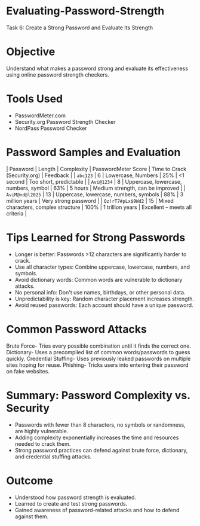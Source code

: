 # Evaluating-Password-Strength
Task 6: Create a Strong Password and Evaluate Its Strength

# Objective
Understand what makes a password strong and evaluate its effectiveness using online password strength checkers.

# Tools Used
-  PasswordMeter.com
-  Security.org Password Strength Checker
-  NordPass Password Checker

# Password Samples and Evaluation

| Password | Length | Complexity    | PasswordMeter Score | Time to Crack (Security.org) | Feedback                                  |
| `abc123` | 6 | Lowercase, Numbers | 25% | <1 second | Too short, predictable |
| `Avi@1234` | 8 | Uppercase, lowercase, numbers, symbol | 63% | 5 hours | Medium strength, can be improved |
| `AviM@nd@l2025` | 13 | Uppercase, lowercase, numbers, symbols | 88% | 3 million years | Very strong password |
| `Qz!rT7#pLx$9Wd2` | 15 | Mixed characters, complex structure | 100% | 1 trillion years | Excellent – meets all criteria |

# Tips Learned for Strong Passwords
- Longer is better: Passwords >12 characters are significantly harder to crack.
- Use all character types: Combine uppercase, lowercase, numbers, and symbols.
- Avoid dictionary words: Common words are vulnerable to dictionary attacks.
- No personal info: Don't use names, birthdays, or other personal data.
- Unpredictability is key: Random character placement increases strength.
- Avoid reused passwords: Each account should have a unique password.

# Common Password Attacks
  Brute Force- Tries every possible combination until it finds the correct one. 
  Dictionary- Uses a precompiled list of common words/passwords to guess quickly. 
  Credential Stuffing- Uses previously leaked passwords on multiple sites hoping for reuse. 
  Phishing- Tricks users into entering their password on fake websites. 

# Summary: Password Complexity vs. Security
- Passwords with fewer than 8 characters, no symbols or randomness, are highly vulnerable.
- Adding complexity exponentially increases the time and resources needed to crack them.
- Strong password practices can defend against brute force, dictionary, and credential stuffing attacks.

# Outcome
- Understood how password strength is evaluated.
- Learned to create and test strong passwords.
- Gained awareness of password-related attacks and how to defend against them.
